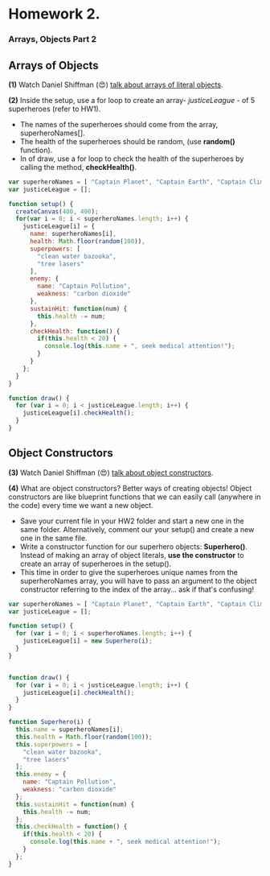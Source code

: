 
# Homework 2.
### Arrays, Objects Part 2

## Arrays of Objects
**(1)** Watch Daniel Shiffman (:heart_eyes:) [talk about arrays of literal objects](https://www.youtube.com/watch?v=pGkSHeEZLMU).

**(2)** Inside the setup, use a for loop to create an array- *justiceLeague* - of 5 superheroes (refer to HW1).
* The names of the superheroes should come from the array, superheroNames[].
* The health of the superheroes should be random, (use **random()** function).
* In of draw, use a for loop to check the health of the superheroes by calling the method, **checkHealth()**.

```javascript
var superheroNames = [ "Captain Planet", "Captain Earth", "Captain Climate Fighter" ];
var justiceLeague = [];

function setup() {
  createCanvas(400, 400);
  for(var i = 0; i < superheroNames.length; i++) {
    justiceLeague[i] = {
      name: superheroNames[i],
      health: Math.floor(random(100)),
      superpowers: [
        "clean water bazooka",
        "tree lasers"
      ],
      enemy: {
        name: "Captain Pollution",
        weakness: "carbon dioxide"
      },
      sustainHit: function(num) {
        this.health -= num;
      },
      checkHealth: function() {
        if(this.health < 20) {
          console.log(this.name + ", seek medical attention!");
        }
      }  
    };
  }  
}

function draw() {
  for (var i = 0; i < justiceLeague.length; i++) {
    justiceLeague[i].checkHealth();
  }
}
```


## Object Constructors
**(3)** Watch Daniel Shiffman (:heart_eyes:) [talk about object constructors](https://www.youtube.com/watch?v=F3GeM_KrGjI).

**(4)** What are object constructors? Better ways of creating objects! Object constructors are like blueprint functions that we can easily call (anywhere in the code) every time we want a new object.
* Save your current file in your HW2 folder and start a new one in the same folder. Alternatively, comment our your setup() and create a new one in the same file.
* Write a constructor function for our superhero objects: **Superhero()**. Instead of making an array of object literals, **use the constructor** to create an array of superheroes in the setup().
* This time in order to give the superheroes unique names from the superheroNames array, you will have to pass an argument to the object constructor referring to the index of the array... ask if that's confusing!

```javascript
var superheroNames = [ "Captain Planet", "Captain Earth", "Captain Climate Fighter" ];
var justiceLeague = [];

function setup() {
  for (var i = 0; i < superheroNames.length; i++) {
    justiceLeague[i] = new Superhero(i);
  }
}


function draw() {
  for (var i = 0; i < justiceLeague.length; i++) {
    justiceLeague[i].checkHealth();
  }
}

function Superhero(i) {
  this.name = superheroNames[i];
  this.health = Math.floor(random(100));
  this.superpowers = [
    "clean water bazooka",
    "tree lasers"
  ];
  this.enemy = {
    name: "Captain Pollution",
    weakness: "carbon dioxide"
  };
  this.sustainHit = function(num) {
    this.health -= num;
  };
  this.checkHealth = function() {
    if(this.health < 20) {
      console.log(this.name + ", seek medical attention!");
    }
  };  
}
```
